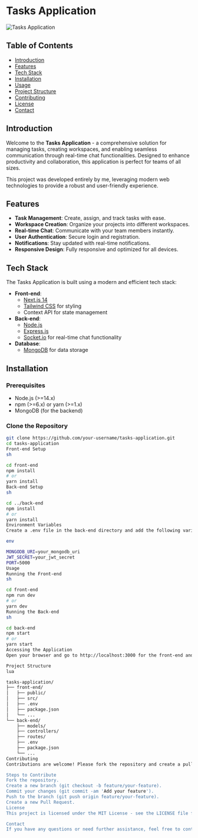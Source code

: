 # Tasks Application

![Tasks Application](https://ibb.co/3WxJJ9s)

## Table of Contents
- [Introduction](#introduction)
- [Features](#features)
- [Tech Stack](#tech-stack)
- [Installation](#installation)
- [Usage](#usage)
- [Project Structure](#project-structure)
- [Contributing](#contributing)
- [License](#license)
- [Contact](#contact)

## Introduction
Welcome to the **Tasks Application** - a comprehensive solution for managing tasks, creating workspaces, and enabling seamless communication through real-time chat functionalities. Designed to enhance productivity and collaboration, this application is perfect for teams of all sizes.

This project was developed entirely by me, leveraging modern web technologies to provide a robust and user-friendly experience.

## Features
- **Task Management**: Create, assign, and track tasks with ease.
- **Workspace Creation**: Organize your projects into different workspaces.
- **Real-time Chat**: Communicate with your team members instantly.
- **User Authentication**: Secure login and registration.
- **Notifications**: Stay updated with real-time notifications.
- **Responsive Design**: Fully responsive and optimized for all devices.

## Tech Stack
The Tasks Application is built using a modern and efficient tech stack:
- **Front-end**: 
  - [Next.js 14](https://nextjs.org/)
  - [Tailwind CSS](https://tailwindcss.com/) for styling
  - Context API for state management
- **Back-end**:
  - [Node.js](https://nodejs.org/)
  - [Express.js](https://expressjs.com/)
  - [Socket.io](https://socket.io/) for real-time chat functionality
- **Database**:
  - [MongoDB](https://www.mongodb.com/) for data storage

## Installation

### Prerequisites
- Node.js (>=14.x)
- npm (>=6.x) or yarn (>=1.x)
- MongoDB (for the backend)

### Clone the Repository
```sh
git clone https://github.com/your-username/tasks-application.git
cd tasks-application
Front-end Setup
sh

cd front-end
npm install
# or
yarn install
Back-end Setup
sh

cd ../back-end
npm install
# or
yarn install
Environment Variables
Create a .env file in the back-end directory and add the following variables:

env

MONGODB_URI=your_mongodb_uri
JWT_SECRET=your_jwt_secret
PORT=5000
Usage
Running the Front-end
sh

cd front-end
npm run dev
# or
yarn dev
Running the Back-end
sh

cd back-end
npm start
# or
yarn start
Accessing the Application
Open your browser and go to http://localhost:3000 for the front-end and http://localhost:5000 for the back-end API.

Project Structure
lua

tasks-application/
├── front-end/
│   ├── public/
│   ├── src/
│   ├── .env
│   ├── package.json
│   └── ...
└── back-end/
    ├── models/
    ├── controllers/
    ├── routes/
    ├── .env
    ├── package.json
    └── ...
Contributing
Contributions are welcome! Please fork the repository and create a pull request with your changes. Ensure that your code follows the project's coding standards and conventions.

Steps to Contribute
Fork the repository.
Create a new branch (git checkout -b feature/your-feature).
Commit your changes (git commit -am 'Add your feature').
Push to the branch (git push origin feature/your-feature).
Create a new Pull Request.
License
This project is licensed under the MIT License - see the LICENSE file for details.

Contact
If you have any questions or need further assistance, feel free to contact me at jamalgoving@gmail.com
